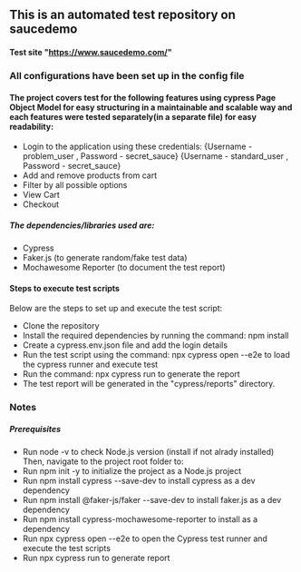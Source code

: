 ## This is an automated test repository on saucedemo


#### Test site "https://www.saucedemo.com/" 
### All configurations have been set up in the config file

#### The project covers test for the following features using cypress Page Object Model for easy structuring in a maintainable and scalable way and each features were tested separately(in a separate file) for easy readability:

* Login to the application using these credentials:
{Username - problem_user , Password - secret_sauce}
{Username - standard_user , Password - secret_sauce}
* Add and remove products from cart
* Filter by all possible options
* View Cart
* Checkout


##### The dependencies/libraries used are:
* Cypress
* Faker.js (to generate random/fake test data)
* Mochawesome Reporter (to document the test report)

#### Steps to execute test scripts
 Below are the steps to set up and execute the test script:
 * Clone the repository 
 * Install the required dependencies by running the command: npm install
 * Create a cypress.env.json file and add the login details
 * Run the test script using the command: npx cypress open --e2e to load the cypress runner and execute test
 * Run the command: npx cypress run to generate the report
 * The test report will be generated in the "cypress/reports" directory.


### Notes
##### Prerequisites
 * Run node -v to check Node.js version (install if not alrady installed)
 Then, navigate to the project root folder to: 
 * Run npm init -y to initialize the project as a Node.js project 
 * Run npm install cypress --save-dev to install cypress as a dev dependency
 * Run npm install @faker-js/faker --save-dev to install faker.js as a dev dependency
 * Run npm install cypress-mochawesome-reporter to install as a dependency
 * Run npx cypress open --e2e to open the Cypress test runner and execute the test scripts 
 * Run npx cypress run to generate report
